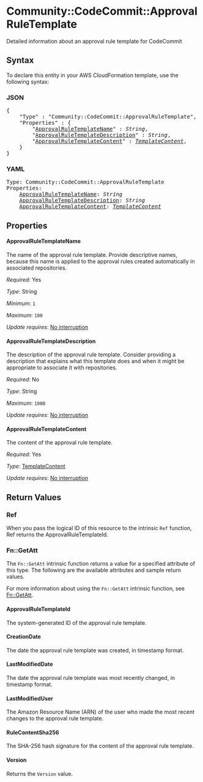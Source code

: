 # Community::CodeCommit::ApprovalRuleTemplate

Detailed information about an approval rule template for CodeCommit

## Syntax

To declare this entity in your AWS CloudFormation template, use the following syntax:

### JSON

<pre>
{
    "Type" : "Community::CodeCommit::ApprovalRuleTemplate",
    "Properties" : {
        "<a href="#approvalruletemplatename" title="ApprovalRuleTemplateName">ApprovalRuleTemplateName</a>" : <i>String</i>,
        "<a href="#approvalruletemplatedescription" title="ApprovalRuleTemplateDescription">ApprovalRuleTemplateDescription</a>" : <i>String</i>,
        "<a href="#approvalruletemplatecontent" title="ApprovalRuleTemplateContent">ApprovalRuleTemplateContent</a>" : <i><a href="templatecontent.md">TemplateContent</a></i>,
    }
}
</pre>

### YAML

<pre>
Type: Community::CodeCommit::ApprovalRuleTemplate
Properties:
    <a href="#approvalruletemplatename" title="ApprovalRuleTemplateName">ApprovalRuleTemplateName</a>: <i>String</i>
    <a href="#approvalruletemplatedescription" title="ApprovalRuleTemplateDescription">ApprovalRuleTemplateDescription</a>: <i>String</i>
    <a href="#approvalruletemplatecontent" title="ApprovalRuleTemplateContent">ApprovalRuleTemplateContent</a>: <i><a href="templatecontent.md">TemplateContent</a></i>
</pre>

## Properties

#### ApprovalRuleTemplateName

The name of the approval rule template. Provide descriptive names, because this name is applied to the approval rules created automatically in associated repositories.

_Required_: Yes

_Type_: String

_Minimum_: <code>1</code>

_Maximum_: <code>100</code>

_Update requires_: [No interruption](https://docs.aws.amazon.com/AWSCloudFormation/latest/UserGuide/using-cfn-updating-stacks-update-behaviors.html#update-no-interrupt)

#### ApprovalRuleTemplateDescription

The description of the approval rule template. Consider providing a description that explains what this template does and when it might be appropriate to associate it with repositories.

_Required_: No

_Type_: String

_Maximum_: <code>1000</code>

_Update requires_: [No interruption](https://docs.aws.amazon.com/AWSCloudFormation/latest/UserGuide/using-cfn-updating-stacks-update-behaviors.html#update-no-interrupt)

#### ApprovalRuleTemplateContent

The content of the approval rule template.

_Required_: Yes

_Type_: <a href="templatecontent.md">TemplateContent</a>

_Update requires_: [No interruption](https://docs.aws.amazon.com/AWSCloudFormation/latest/UserGuide/using-cfn-updating-stacks-update-behaviors.html#update-no-interrupt)

## Return Values

### Ref

When you pass the logical ID of this resource to the intrinsic `Ref` function, Ref returns the ApprovalRuleTemplateId.

### Fn::GetAtt

The `Fn::GetAtt` intrinsic function returns a value for a specified attribute of this type. The following are the available attributes and sample return values.

For more information about using the `Fn::GetAtt` intrinsic function, see [Fn::GetAtt](https://docs.aws.amazon.com/AWSCloudFormation/latest/UserGuide/intrinsic-function-reference-getatt.html).

#### ApprovalRuleTemplateId

The system-generated ID of the approval rule template.

#### CreationDate

The date the approval rule template was created, in timestamp format.

#### LastModifiedDate

The date the approval rule template was most recently changed, in timestamp format.

#### LastModifiedUser

The Amazon Resource Name (ARN) of the user who made the most recent changes to the approval rule template.

#### RuleContentSha256

The SHA-256 hash signature for the content of the approval rule template.

#### Version

Returns the <code>Version</code> value.

